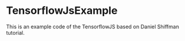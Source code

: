 # TensorflowJsExample
This is an example code of the TensorflowJS based on Daniel Shiffman tutorial.
